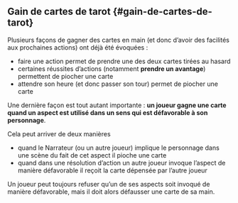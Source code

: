 ## Gain de cartes de tarot {#gain-de-cartes-de-tarot}

Plusieurs façons de gagner des cartes en main (et donc d’avoir des facilités aux prochaines actions) ont déjà été évoquées :

*   faire une action permet de prendre une des deux cartes tirées au hasard
*   certaines réussites d’actions (notamment **prendre un avantage**) permettent de piocher une carte
*   attendre son heure (et donc passer son tour) permet de piocher une carte

Une dernière façon est tout autant importante : **un joueur gagne une carte quand un aspect est utilisé dans un sens qui est défavorable à son personnage**.

Cela peut arriver de deux manières

*   quand le Narrateur (ou un autre joueur) implique le personnage dans une scène du fait de cet aspect il pioche une carte
*   quand dans une résolution d’action un autre joueur invoque l’aspect de manière défavorable il reçoit la carte dépensée par l’autre joueur

Un joueur peut toujours refuser qu’un de ses aspects soit invoqué de manière défavorable, mais il doit alors défausser une carte de sa main.